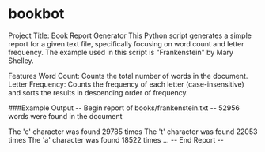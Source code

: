# bookbot

Project Title: Book Report Generator
This Python script generates a simple report for a given text file, specifically focusing on word count and letter frequency. The example used in this script is "Frankenstein" by Mary Shelley.

Features
Word Count: Counts the total number of words in the document.
Letter Frequency: Counts the frequency of each letter (case-insensitive) and sorts the results in descending order of frequency.

###Example Output
-- Begin report of books/frankenstein.txt --
52956 words were found in the document

The 'e' character was found 29785 times
The 't' character was found 22053 times
The 'a' character was found 18522 times
...
-- End Report --
